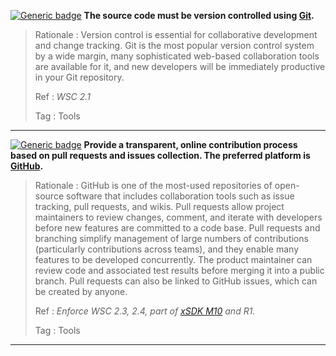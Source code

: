 <a name="mver1"></a>
[![Generic badge](https://img.shields.io/badge/M.ver-1-red.svg)]() **The source code must be version controlled using [Git](https://git-scm.com).**

>Rationale
>: Version control is essential for collaborative development and change tracking. Git is the most popular version control system by a wide margin, many sophisticated web-based collaboration tools are available for it, and new developers will be immediately productive in your Git repository.
>
>Ref
>: *WSC 2.1*
>
>Tag
>: Tools

---
<a name="mver2"></a>
[![Generic badge](https://img.shields.io/badge/M.ver-2-red.svg)]() **Provide a transparent, online contribution process based on pull requests and issues collection. The preferred platform is [GitHub](https://github.com).**

>Rationale
>: GitHub is one of the most-used repositories of open-source software that includes collaboration tools such as issue tracking, pull requests, and wikis. Pull requests allow project maintainers to review changes, comment, and iterate with developers before new features are committed to a code base. Pull requests and branching simplify management of large numbers of contributions (particularly contributions across teams), and they enable many features to be developed concurrently. The product maintainer can review code and associated test results before merging it into a public branch. Pull requests can also be linked to GitHub issues, which can be created by anyone.
>
>Ref
>: *Enforce WSC 2.3, 2.4, part of [xSDK M10](https://xsdk.info/policies) and R1.*
>
>Tag
>: Tools

---
